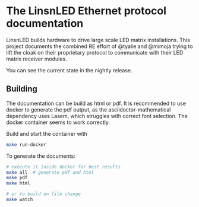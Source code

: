 # The LinsnLED Ethernet protocol documentation

LinsnLED builds hardware to drive large scale LED matrix installations. This project documents the combined RE effort of @tyalie and @mimoja trying to lift the cloak on their proprietary protocol to communicate with their LED matrix receiver modules.

You can see the current state in the nightly release.

## Building

The documentation can be build as html or pdf. It is recommended to use docker to generate the pdf output, as the asciidoctor-mathematical dependency uses Lasem, which struggles with correct font selection. The docker container seems to work correctly.

Build and start the container with
```bash
make run-docker
```

To generate the documents:
```bash
# execute it inside docker for best results
make all  # generate pdf and html
make pdf
make html

# or to build on file change
make watch
```
